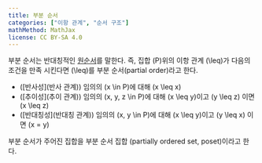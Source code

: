 ```yaml
---
title: 부분 순서
categories: ["이항 관계", "순서 구조"]
mathMethod: MathJax
license: CC BY-SA 4.0
---
```


부분 순서는 반대칭적인 [원순서](원순서)를 말한다.
즉, 집합 \(P\)위의 이항 관계 \(\leq\)가 다음의 조건을 만족 시킨다면 \(\leq\)를 부분 순서(partial order)라고 한다.

* ([반사성](반사 관계)) 임의의 \(x \in P\)에 대해 \(x \leq x\)
* ([추이성](추이 관계)) 임의의 \(x, y, z \in P\)에 대해 \(x \leq y\)이고 \(y \leq z\) 이면 \(x \leq z\)
* ([반대칭성](반대칭 관계)) 임의의 \(x, y \in P\)에 대해 \(x \leq y\)이고 \(y \leq x\) 이면 \(x = y\)

부분 순서가 주어진 집합을 부분 순서 집합 (partially ordered set, poset)이라고 한다.
